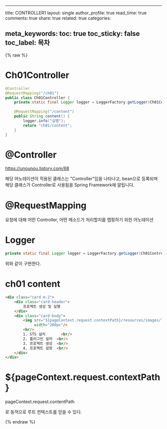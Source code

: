 

---
title: CONTROLLER1
layout: single
author_profile: true
read_time: true
comments: true
share: true
related: true
categories:

meta_keywords:
toc: true
toc_sticky: false
toc_label: 목차
---

 {% raw %}



# Ch01Controller

```java
@Controller
@RequestMapping("/ch01")
public class Ch01Controller {
	private static final Logger logger = LoggerFactory.getLogger(Ch01Controller.class);
	
	@RequestMapping("/content")
	public String content() {
		logger.info("실행");
		return "ch01/content";
	}
}  
```





# @Controller

https://unounou.tistory.com/68

해당 어노테이션이 적용된 클래스는 "Controller"임을 나타나고, bean으로 등록되며 해당 클래스가 Controller로 사용됨을 Spring Framework에 알립니다.

# @RequestMapping

요청에 대해 어떤 Controller, 어떤 메소드가 처리할지를 맵핑하기 위한 어노테이션



# Logger

```java
private static final Logger logger = LoggerFactory.getLogger(Ch01Controller.class);
```

위와 같이 구현한다.





# ch01 content

```html
<div class="card m-2">
	<div class="card-header">
		프로젝트 생성 및 실행
	</div>
	<div class="card-body">
		<img src="${pageContext.request.contextPath}/resources/images/logo-spring.png"
			 width="200px"/>
		<hr/>
		1. STS 설치 		<br/>
		2. 플러그인 설치 	<br/>
		3. 프로젝트 생성 	<br/>
		4. 프로젝트 설정 	<br/>
	</div>
</div>
```



# ${pageContext.request.contextPath}

pageContext.request.contentPath

로 동적으로 루트 컨텍스트를 얻을 수 있다.





 {% endraw %}